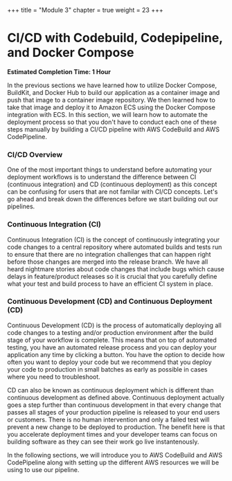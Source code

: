 +++
title = "Module 3"
chapter = true
weight = 23
+++

# CI/CD with Codebuild, Codepipeline, and Docker Compose

**Estimated Completion Time: 1 Hour**

In the previous sections we have learned how to utilize Docker Compose, BuildKit, and Docker Hub to build our application as a container image and push that image to a container image repository. We then learned how to take that image and deploy it to Amazon ECS using the Docker Compose integration with ECS. In this section, we will learn how to automate the deployment process so that you don't have to conduct each one of these steps manually by building a CI/CD pipeline with AWS CodeBuild and AWS CodePipeline. 

### CI/CD Overview
One of the most important things to understand before automating your deployment workflows is to understand the difference between CI (continuous integration) and CD (continuous deployment) as this concept can be confusing for users that are not familar with CI/CD concepts. Let's go ahead and break down the differences before we start building out our pipelines. 

### Continuous Integration (CI) 
Continuous Integration (CI) is the concept of continuously integrating your code changes to a central repository where automated builds and tests run to ensure that there are no integration challenges that can happen right before those changes are merged into the release branch. We have all heard nightmare stories about code changes that include bugs which cause delays in feature/product releases so it is crucial that you carefully define what your test and build process to have an efficient CI system in place. 

### Continuous Development (CD) and Continuous Deployment (CD)

Continuous Development (CD) is the process of automatically deploying all code changes to a testing and/or production environment after the build stage of your workflow is complete. This means that on top of automated testing, you have an automated release process and you can deploy your application any time by clicking a button. You have the option to decide how often you want to deploy your code but we recommend that you deploy your code to production in small batches as early as possible in cases where you need to troubleshoot. 

CD can also be known as continuous deployment which is different than continuous development as defined above. Continuous deployment actually goes a step further than continuous development in that every change that passes all stages of your production pipeline is released to your end users or customers. There is no human intervention and only a failed test will prevent a new change to be deployed to production. The benefit here is that you accelerate deployment times and your developer teams can focus on building software as they can see their work go live instantenously. 

In the following sections, we will introduce you to AWS CodeBuild and AWS CodePipeline along with setting up the different AWS resources we will be using to use our pipeline.
